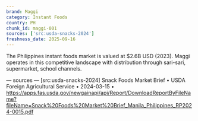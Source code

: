 ```yaml
---
brand: Maggi
category: Instant Foods
country: PH
chunk_id: maggi-001
sources: ['src:usda-snacks-2024']
freshness_date: 2025-09-16
---
```


The Philippines instant foods market is valued at $2.6B USD (2023). Maggi operates in this competitive landscape with distribution through sari-sari, supermarket, school channels.

— sources —
[src:usda-snacks-2024] Snack Foods Market Brief • USDA Foreign Agricultural Service • 2024-03-15 • https://apps.fas.usda.gov/newgainapi/api/Report/DownloadReportByFileName?fileName=Snack%20Foods%20Market%20Brief_Manila_Philippines_RP2024-0015.pdf
